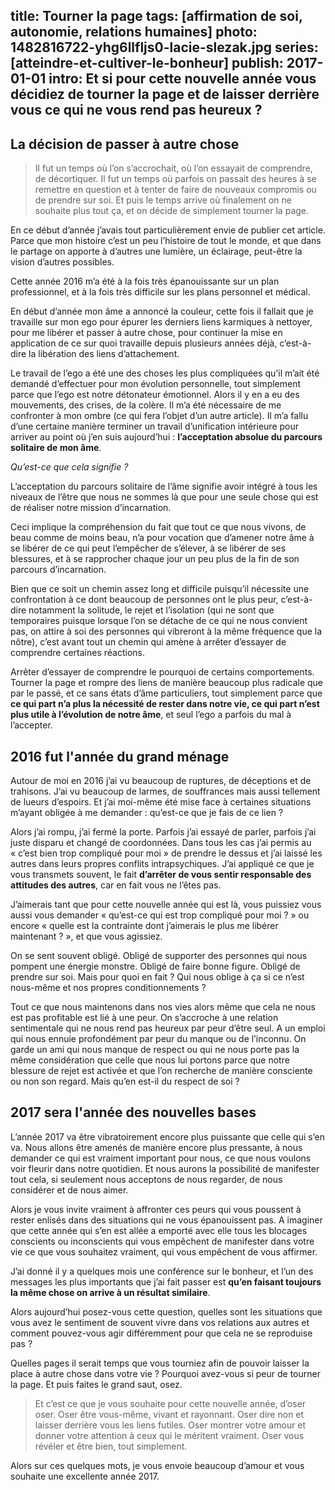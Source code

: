 title: Tourner la page
tags: [affirmation de soi, autonomie, relations humaines]
photo: 1482816722-yhg6llfljs0-lacie-slezak.jpg
series: [atteindre-et-cultiver-le-bonheur]
publish: 2017-01-01
intro: Et si pour cette nouvelle année vous décidiez de tourner la page et de laisser derrière vous ce qui ne vous rend pas heureux ?
---
## La décision de passer à autre chose ##

>Il fut un temps où l’on s’accrochait, où l’on essayait de comprendre, de décortiquer. Il fut un temps où parfois on passait des heures à se remettre en question et à tenter de faire de nouveaux compromis ou de prendre sur soi. Et puis le temps arrive où finalement on ne souhaite plus tout ça, et on décide de simplement tourner la page.

En ce début d’année j’avais tout particulièrement envie de publier cet article. Parce que mon histoire c’est un peu l’histoire de tout le monde, et que dans le partage on apporte à d’autres une lumière, un éclairage, peut-être la vision d’autres possibles.

Cette année 2016 m’a été à la fois très épanouissante sur un plan professionnel, et à la fois très difficile sur les plans personnel et médical.

En début d’année mon âme a annoncé la couleur, cette fois il fallait que je travaille sur mon ego pour épurer les derniers liens karmiques à nettoyer, pour me libérer et passer à autre chose, pour continuer la mise en application de ce sur quoi travaille depuis plusieurs années déjà, c’est-à-dire la libération des liens d’attachement.

Le travail de l’ego a été une des choses les plus compliquées qu’il m’ait été demandé d’effectuer pour mon évolution personnelle, tout simplement parce que l’ego est notre détonateur émotionnel. Alors il y en a eu des mouvements, des crises, de la colère. Il m’a été nécessaire de me confronter à mon ombre (ce qui fera l’objet d’un autre article). Il m’a fallu d’une certaine manière terminer un travail d’unification intérieure pour arriver au point où j’en suis aujourd’hui : **l’acceptation absolue du parcours solitaire de mon âme**.

*Qu’est-ce que cela signifie ?*

L’acceptation du parcours solitaire de l’âme signifie avoir intégré à tous les niveaux de l’être que nous ne sommes là que pour une seule chose qui est de réaliser notre mission d’incarnation. 

Ceci implique la compréhension du fait que tout ce que nous vivons, de beau comme de moins beau, n’a pour vocation que d’amener notre âme à se libérer de ce qui peut l’empêcher de s’élever, à se libérer de ses blessures, et à se rapprocher chaque jour un peu plus de la fin de son parcours d’incarnation.

Bien que ce soit un chemin assez long et difficile puisqu’il nécessite une confrontation à ce dont beaucoup de personnes ont le plus peur, c’est-à-dire notamment la solitude, le rejet et l’isolation (qui ne sont que temporaires puisque lorsque l’on se détache de ce qui ne nous convient pas, on attire à soi des personnes qui vibreront à la même fréquence que la nôtre), c’est avant tout un chemin qui amène à arrêter d’essayer de comprendre certaines réactions. 

Arrêter d’essayer de comprendre le pourquoi de certains comportements. Tourner la page et rompre des liens de manière beaucoup plus radicale que par le passé, et ce sans états d’âme particuliers, tout simplement parce que **ce qui part n’a plus la nécessité de rester dans notre vie, ce qui part n’est plus utile à l’évolution de notre âme**, et seul l’ego a parfois du mal à l’accepter.

## 2016 fut l'année du grand ménage ##

Autour de moi en 2016 j’ai vu beaucoup de ruptures, de déceptions et de trahisons. J’ai vu beaucoup de larmes, de souffrances mais aussi tellement de lueurs d’espoirs. Et j’ai moi-même été mise face à certaines situations m’ayant obligée à me demander : qu’est-ce que je fais de ce lien ?

Alors j’ai rompu, j’ai fermé la porte. Parfois j’ai essayé de parler, parfois j’ai juste disparu et changé de coordonnées. Dans tous les cas j’ai permis au « c’est bien trop compliqué pour moi » de prendre le dessus et j’ai laissé les autres dans leurs propres conflits intrapsychiques. J’ai appliqué ce que je vous transmets souvent, le fait **d’arrêter de vous sentir responsable des attitudes des autres**, car en fait vous ne l’êtes pas.

J’aimerais tant que pour cette nouvelle année qui est là, vous puissiez vous aussi vous demander « qu’est-ce qui est trop compliqué pour moi ? » ou encore « quelle est la contrainte dont j’aimerais le plus me libérer maintenant ? », et que vous agissiez.

On se sent souvent obligé. Obligé de supporter des personnes qui nous pompent une énergie monstre. Obligé de faire bonne figure. Obligé de prendre sur soi. Mais pour quoi en fait ? Qui nous oblige à ça si ce n’est nous-même et nos propres conditionnements ?

Tout ce que nous maintenons dans nos vies alors même que cela ne nous est pas profitable est lié à une peur. On s’accroche à une relation sentimentale qui ne nous rend pas heureux par peur d’être seul. A un emploi qui nous ennuie profondément par peur du manque ou de l’inconnu. On garde un ami qui nous manque de respect ou qui ne nous porte pas la même considération que celle que nous lui portons parce que notre blessure de rejet est activée et que l’on recherche de manière consciente ou non son regard. Mais qu’en est-il du respect de soi ?

## 2017 sera l'année des nouvelles bases ##

L’année 2017 va être vibratoirement encore plus puissante que celle qui s’en va. Nous allons être amenés de manière encore plus pressante, à nous demander ce qui est vraiment important pour nous, ce que nous voulons voir fleurir dans notre quotidien. Et nous aurons la possibilité de manifester tout cela, si seulement nous acceptons de nous regarder, de nous considérer et de nous aimer.

Alors je vous invite vraiment à affronter ces peurs qui vous poussent à rester enlisés dans des situations qui ne vous épanouissent pas. A imaginer que cette année qui s’en est allée a emporté avec elle tous les blocages conscients ou inconscients qui vous empêchent de manifester dans votre vie ce que vous souhaitez vraiment, qui vous empêchent de vous affirmer.

J’ai donné il y a quelques mois une conférence sur le bonheur, et l’un des messages les plus importants que j’ai fait passer est **qu’en faisant toujours la même chose on arrive à un résultat similaire**.

Alors aujourd’hui posez-vous cette question, quelles sont les situations que vous avez le sentiment de souvent vivre dans vos relations aux autres et comment pouvez-vous agir différemment pour que cela ne se reproduise pas ?

Quelles pages il serait temps que vous tourniez afin de pouvoir laisser la place à autre chose dans votre vie ? Pourquoi avez-vous si peur de tourner la page. Et puis faites le grand saut, osez.

>Et c’est ce que je vous souhaite pour cette nouvelle année, d’oser oser. Oser être vous-même, vivant et rayonnant. Oser dire non et laisser derrière vous les liens futiles. Oser montrer votre amour et donner votre attention à ceux qui le méritent vraiment. Oser vous révéler et être bien, tout simplement.

Alors sur ces quelques mots, je vous envoie beaucoup d’amour et vous souhaite une excellente année 2017.
